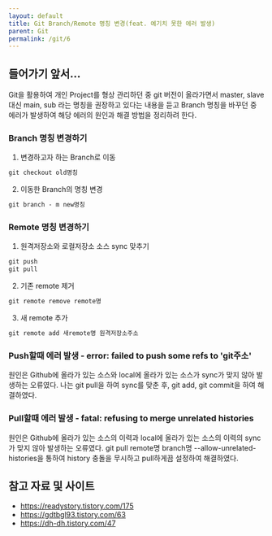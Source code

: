 ```yaml
---
layout: default
title: Git Branch/Remote 명칭 변경(feat. 예기치 못한 에러 발생)
parent: Git
permalink: /git/6
---
```


## 들어가기 앞서...

 Git을 활용하여 개인 Project를 형상 관리하던 중 git 버전이 올라가면서 master, slave 대신 main, sub 라는 명칭을 권장하고 있다는 내용을 듣고 Branch 명칭을 바꾸던 중 에러가 발생하여 해당 에러의 원인과 해결 방법을 정리하려 한다.

### Branch 명칭 변경하기

  1) 변경하고자 하는 Branch로 이동
```cmd
git checkout old명칭
```
  
  2) 이동한 Branch의 명칭 변경
  ```cmd
  git branch - m new명칭
  ``` 
  
### Remote 명칭 변경하기
   
  1) 원격저장소와 로컬저장소 소스 sync 맞추기
  ```cmd
  git push
  git pull
  ```

  2) 기존 remote 제거
  ```cmd
  git remote remove remote명
  ```

  3) 새 remote 추가
   ```cmd
  git remote add 새remote명 원격저장소주소
  ``` 


### Push할때 에러 발생 - error: failed to push some refs to 'git주소'

   원인은 Github에 올라가 있는 소스와 local에 올라가 있는 소스가 sync가 맞지 않아 발생하는 오류였다. 나는 git pull을 하여 sync를 맞춘 후, git add, git commit을 하여 해결하였다. 

### Pull할때 에러 발생 - fatal: refusing to merge unrelated histories

  원인은 Github에 올라가 있는 소스의 이력과 local에 올라가 있는 소스의 이력의 sync가 맞지 않아 발생하는 오류였다. git pull remote명 branch명 --allow-unrelated-histories을 통하여 history 충돌을 무시하고 pull하게끔 설정하여 해결하였다.


## 참고 자료 및 사이트
- https://readystory.tistory.com/175
- https://gdtbgl93.tistory.com/63
- https://dh-dh.tistory.com/47